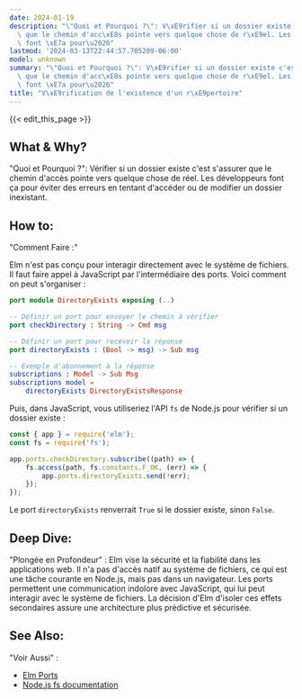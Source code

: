 ```yaml
---
date: 2024-01-19
description: "\"Quoi et Pourquoi ?\": V\xE9rifier si un dossier existe c'est s'assurer\
  \ que le chemin d'acc\xE8s pointe vers quelque chose de r\xE9el. Les d\xE9veloppeurs\
  \ font \xE7a pour\u2026"
lastmod: '2024-03-13T22:44:57.705209-06:00'
model: unknown
summary: "\"Quoi et Pourquoi ?\": V\xE9rifier si un dossier existe c'est s'assurer\
  \ que le chemin d'acc\xE8s pointe vers quelque chose de r\xE9el. Les d\xE9veloppeurs\
  \ font \xE7a pour\u2026"
title: "V\xE9rification de l'existence d'un r\xE9pertoire"
---
```


{{< edit_this_page >}}

## What & Why?
"Quoi et Pourquoi ?": Vérifier si un dossier existe c'est s'assurer que le chemin d'accès pointe vers quelque chose de réel. Les développeurs font ça pour éviter des erreurs en tentant d'accéder ou de modifier un dossier inexistant.

## How to:
"Comment Faire :"

Elm n'est pas conçu pour interagir directement avec le système de fichiers. Il faut faire appel à JavaScript par l'intermédiaire des ports. Voici comment on peut s'organiser :

```Elm
port module DirectoryExists exposing (..)

-- Définir un port pour envoyer le chemin à vérifier
port checkDirectory : String -> Cmd msg

-- Définir un port pour recevoir la réponse
port directoryExists : (Bool -> msg) -> Sub msg

-- Exemple d'abonnement à la réponse
subscriptions : Model -> Sub Msg
subscriptions model =
    directoryExists DirectoryExistsResponse
```

Puis, dans JavaScript, vous utiliseriez l'API `fs` de Node.js pour vérifier si un dossier existe :

```javascript
const { app } = require('elm');
const fs = require('fs');

app.ports.checkDirectory.subscribe((path) => {
    fs.access(path, fs.constants.F_OK, (err) => {
        app.ports.directoryExists.send(!err);
    });
});
```

Le port `directoryExists` renverrait `True` si le dossier existe, sinon `False`.

## Deep Dive:
"Plongée en Profondeur" : Elm vise la sécurité et la fiabilité dans les applications web. Il n'a pas d'accès natif au système de fichiers, ce qui est une tâche courante en Node.js, mais pas dans un navigateur. Les ports permettent une communication indolore avec JavaScript, qui lui peut interagir avec le système de fichiers. La décision d'Elm d'isoler ces effets secondaires assure une architecture plus prédictive et sécurisée.

## See Also:
"Voir Aussi" :

- [Elm Ports](https://guide.elm-lang.org/interop/ports.html)
- [Node.js fs documentation](https://nodejs.org/api/fs.html)
